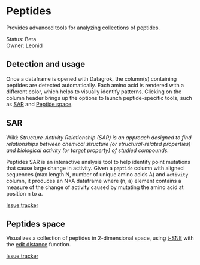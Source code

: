 # Peptides

Provides advanced tools for analyzing collections of peptides.

Status: Beta  
Owner: Leonid  

## Detection and usage

Once a dataframe is opened with Datagrok, the column(s) containing peptides are detected automatically. Each amino acid is rendered with a different color, which helps to visually identify patterns. Clicking on the column header brings up the options to launch peptide-specific tools, such as [SAR](SAR) and [Peptide space](Peptides_space).

## SAR

Wiki: _Structure-Activity Relationship (SAR) is an approach designed to find relationships between chemical structure (or structural-related properties) and biological activity (or target property) of studied compounds._

Peptides SAR is an interactive analysis tool to help identify point mutations that cause large change in activity. Given a `peptide` column with aligned sequences (max length N, number of unique amino acids A) and `activity` column, it produces an N*A dataframe where (n, a) element contains a measure of the change of activity caused by mutating the amino acid at position n to a.

[Issue tracker](#92)

## Peptides space

Visualizes a collection of peptides in 2-dimensional space, using [t-SNE](https://en.wikipedia.org/wiki/T-distributed_stochastic_neighbor_embedding) with the [edit distance](https://en.wikipedia.org/wiki/Edit_distance) function.

[Issue tracker](#93)
